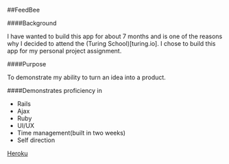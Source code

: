 ##FeedBee

####Background

I have wanted to build this app for about 7 months and is one of the reasons why I decided to attend the (Turing School)[turing.io]. I chose to build this app for my personal project assignment. 

####Purpose

To demonstrate my ability to turn an idea into a product.

####Demonstrates proficiency in

  * Rails
  * Ajax
  * Ruby
  * UI/UX
  * Time management(built in two weeks)
  * Self direction

[Heroku](feedbee1.herokuapp.com)
